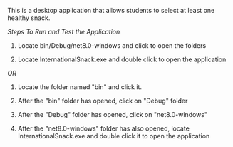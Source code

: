 This is a desktop application that allows students to select at least one healthy snack.

*Steps To Run and Test the Application*

1. Locate bin/Debug/net8.0-windows and click to open the folders

2. Locate InternationalSnack.exe and double click to open the application 

*OR*

1. Locate the folder named "bin" and click it.

2. After the "bin" folder has opened, click on "Debug" folder

3. After the "Debug" folder has opened, click on "net8.0-windows"

4. After the "net8.0-windows" folder has also opened, locate InternationalSnack.exe and double click it to open the application
